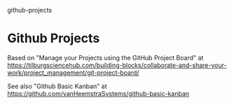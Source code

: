 github-projects
# Github Projects

Based on "Manage your Projects using the GitHub Project Board" at https://tilburgsciencehub.com/building-blocks/collaborate-and-share-your-work/project_management/git-project-board/

See also "Github Basic Kanban" at https://github.com/vanHeemstraSystems/github-basic-kanban
